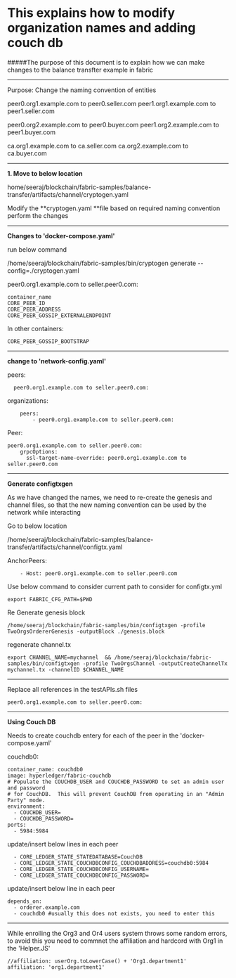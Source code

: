 # This explains how to modify organization names and adding couch db

#####The purpose of this document is to explain how we can make changes to the balance transfter example in fabric

---------------------------------
Purpose: Change the naming convention of entities

peer0.org1.example.com to peer0.seller.com
peer1.org1.example.com to peer1.seller.com

peer0.org2.example.com to peer0.buyer.com
peer1.org2.example.com to peer1.buyer.com

ca.org1.example.com to ca.seller.com
ca.org2.example.com to ca.buyer.com

---------------------------------


**1. Move to below location** 

home/seeraj/blockchain/fabric-samples/balance-transfer/artifacts/channel/cryptogen.yaml

Modify the **cryptogen.yaml **file based on required naming convention perform the changes

--------------------------------

**Changes to 'docker-compose.yaml'**

run below command 

/home/seeraj/blockchain/fabric-samples/bin/cryptogen generate --config=./cryptogen.yaml


peer0.org1.example.com to seller.peer0.com:

	container_name
	CORE_PEER_ID
	CORE_PEER_ADDRESS
	CORE_PEER_GOSSIP_EXTERNALENDPOINT

In other containers:

	CORE_PEER_GOSSIP_BOOTSTRAP

--------------------------------
**change to 'network-config.yaml'**

peers:

      peer0.org1.example.com to seller.peer0.com:

organizations:

	    peers:
			- peer0.org1.example.com to seller.peer0.com:
Peer:

	peer0.org1.example.com to seller.peer0.com:
		grpcOptions:
		  ssl-target-name-override: peer0.org1.example.com to  seller.peer0.com

------------------------------


**Generate configtxgen**

As we have changed the names, we need to re-create the genesis and channel files, so that the new naming convention can be used by the network while interacting
	
Go to below location

/home/seeraj/blockchain/fabric-samples/balance-transfer/artifacts/channel/configtx.yaml

AnchorPeers:

		- Host: peer0.org1.example.com to seller.peer0.com

Use below command to consider current path to consider for configtx.yml

	export FABRIC_CFG_PATH=$PWD
	
Re Generate genesis block

	/home/seeraj/blockchain/fabric-samples/bin/configtxgen -profile TwoOrgsOrdererGenesis -outputBlock ./genesis.block
	
regenerate channel.tx

	export CHANNEL_NAME=mychannel  && /home/seeraj/blockchain/fabric-samples/bin/configtxgen -profile TwoOrgsChannel -outputCreateChannelTx mychannel.tx -channelID $CHANNEL_NAME

----------------------------------

Replace all references in the testAPIs.sh files

	peer0.org1.example.com to seller.peer0.com:

-------------------------------

**Using Couch DB**

Needs to create couchdb entery for each of the peer in the 'docker-compose.yaml'
	
couchdb0:

    container_name: couchdb0
    image: hyperledger/fabric-couchdb
    # Populate the COUCHDB_USER and COUCHDB_PASSWORD to set an admin user and password
    # for CouchDB.  This will prevent CouchDB from operating in an "Admin Party" mode.
    environment:
      - COUCHDB_USER=
      - COUCHDB_PASSWORD=
    ports:
      - 5984:5984
	  
	
update/insert below lines in each peer

	  - CORE_LEDGER_STATE_STATEDATABASE=CouchDB
	  - CORE_LEDGER_STATE_COUCHDBCONFIG_COUCHDBADDRESS=couchdb0:5984
      - CORE_LEDGER_STATE_COUCHDBCONFIG_USERNAME=
      - CORE_LEDGER_STATE_COUCHDBCONFIG_PASSWORD=

update/insert below line in each peer

	depends_on:
      - orderer.example.com
      - couchdb0 #usually this does not exists, you need to enter this
      
------------------------------------
    
While enrolling the Org3 and Or4 users system throws some random errors, to avoid this you need to commnet the affiliation and hardcord with Org1 in the 'Helper.JS'
	
	//affiliation: userOrg.toLowerCase() + 'Org1.department1'
	affiliation: 'org1.department1'



